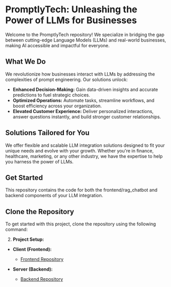# PromptlyTech: Unleashing the Power of LLMs for Businesses

Welcome to the PromptlyTech repository! We specialize in bridging the gap between cutting-edge Language Models (LLMs) and real-world businesses, making AI accessible and impactful for everyone.

## What We Do

We revolutionize how businesses interact with LLMs by addressing the complexities of prompt engineering. Our solutions unlock:

- **Enhanced Decision-Making:** Gain data-driven insights and accurate predictions to fuel strategic choices.
- **Optimized Operations:** Automate tasks, streamline workflows, and boost efficiency across your organization.
- **Elevated Customer Experience:** Deliver personalized interactions, answer questions instantly, and build stronger customer relationships.

## Solutions Tailored for You

We offer flexible and scalable LLM integration solutions designed to fit your unique needs and evolve with your growth. Whether you're in finance, healthcare, marketing, or any other industry, we have the expertise to help you harness the power of LLMs.

## Get Started

This repository contains the code for both the frontend/rag_chatbot and backend components of your LLM integration.

## Clone the Repository

To get started with this project, clone the repository using the following command:




2. **Project Setup:**

- **Client (Frontend):**
  - [Frontend Repository](https://github.com/amitchew/week_6/tree/master/FrontEnd/rag_chatbot)

- **Server (Backend):**
  - [Backend Repository](https://github.com/amitchew/week_6/tree/master/backend)

